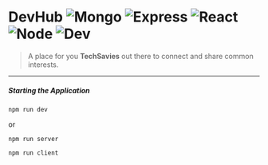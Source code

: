 # DevHub ![Mongo](https://img.shields.io/badge/MongoDB-Atlas-brown) ![Express](https://img.shields.io/badge/Express-v4.17.1-black) ![React](https://img.shields.io/badge/React-16.13.1-blue) ![Node](https://img.shields.io/badge/Node-v12.14.0-green) ![Dev](https://img.shields.io/david/cypher-adi/portal)

> A place for you **TechSavies** out there to connect and share common interests.

---

##### Starting the Application

```
npm run dev
```

or

```
npm run server

npm run client
```
